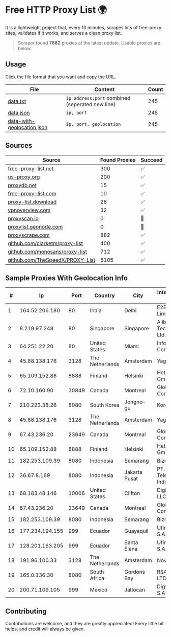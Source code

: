
# Free HTTP Proxy List 🌍

It is a lightweight project that, every 10 minutes, scrapes lots of free-proxy sites, validates if it works, and serves a clean proxy list.


> Scraper found **7682** proxies at the latest update. Usable proxies are below.

## Usage

Click the file format that you want and copy the URL.


|File|Content|Count|
|----|-------|-----|
|[data.txt](https://raw.githubusercontent.com/themiralay/Proxy-List-World/master/data.txt)|`ip_address:port` combined (seperated new line)|245|
|[data.json](https://raw.githubusercontent.com/themiralay/Proxy-List-World/master/data.json)|`ip, port`|245|
|[data-with-geolocation.json](https://raw.githubusercontent.com/themiralay/Proxy-List-World/master/data-with-geolocation.json)|`ip, port, geolocation`|245|

## Sources

|Source|Found Proxies|Succeed|
|------|-------------|-------|
|[free-proxy-list.net](https://free-proxy-list.net)|300|✅|
|[us-proxy.org](https://www.us-proxy.org)|200|✅|
|[proxydb.net](http://proxydb.net)|15|✅|
|[free-proxy-list.com](https://free-proxy-list.com/?page=&port=&type%5B%5D=http&type%5B%5D=https&up_time=0&search=Search)|10|✅|
|[proxy-list.download](https://www.proxy-list.download/HTTP)|26|✅|
|[vpnoverview.com](https://vpnoverview.com/privacy/anonymous-browsing/free-proxy-servers)|32|✅|
|[proxyscan.io](https://www.proxyscan.io)|0|🚫|
|[proxylist.geonode.com](https://proxylist.geonode.com/api/proxy-list?limit=300&page=1&sort_by=lastChecked&sort_type=desc&protocols=http,https)|0|🚫|
|[proxyscrape.com](https://api.proxyscrape.com/v2/?request=displayproxies&protocol=http&timeout=10000&country=all&ssl=all&anonymity=all)|882|✅|
|[github.com/clarketm/proxy-list](https://raw.githubusercontent.com/clarketm/proxy-list/master/proxy-list-raw.txt)|400|✅|
|[github.com/monosans/proxy-list](https://raw.githubusercontent.com/monosans/proxy-list/main/proxies/http.txt)|712|✅|
|[github.com/TheSpeedX/PROXY-List](https://raw.githubusercontent.com/TheSpeedX/PROXY-List/master/http.txt)|5105|✅|


## Sample Proxies With Geolocation Info

|#|Ip|Port|Country|City|Internet Service Provider|
|-|--|----|-------|----|-------------------------|
|1|164.52.206.180|80|India|Delhi|E2E Networks Limited|
|2|8.219.97.248|80|Singapore|Singapore|Alibaba (US) Technology Co., Ltd.|
|3|64.251.22.20|80|United States|Miami|Infolink Global Corporation|
|4|45.88.138.176|3128|The Netherlands|Amsterdam|Yaglom Labs Ltd|
|5|65.109.152.88|8888|Finland|Helsinki|Hetzner Online GmbH|
|6|72.10.160.90|30849|Canada|Montreal|GloboTech Communications|
|7|210.223.38.26|8080|South Korea|Jongno-gu|Korea Telecom|
|8|45.88.138.176|3128|The Netherlands|Amsterdam|Yaglom Labs Ltd|
|9|67.43.236.20|23649|Canada|Montreal|GloboTech Communications|
|10|65.109.152.88|8888|Finland|Helsinki|Hetzner Online GmbH|
|11|182.253.109.39|8080|Indonesia|Semarang|Biznet Metronet|
|12|36.67.8.169|8080|Indonesia|Jakarta Pusat|PT. Telekomunikasi Indonesia|
|13|68.183.48.146|10006|United States|Clifton|DigitalOcean, LLC|
|14|67.43.236.20|23649|Canada|Montreal|GloboTech Communications|
|15|182.253.109.39|8080|Indonesia|Semarang|Biznet Metronet|
|16|177.234.194.155|999|Ecuador|Guayaquil|Ufinet Panama S.A.|
|17|128.201.163.205|999|Ecuador|Santa Elena|Ufinet Panama S.A.|
|18|191.96.100.33|3128|The Netherlands|Amsterdam|NovoServe B.V.|
|19|165.0.136.30|8080|South Africa|Gordons Bay|RSAWEB (PTY) LTD|
|20|200.71.109.105|999|Mexico|Jaltocan|Digy Networks S.A De C.V.|



## Contributing

Contributions are welcome, and they are greatly appreciated! Every
little bit helps, and credit will always be given.

